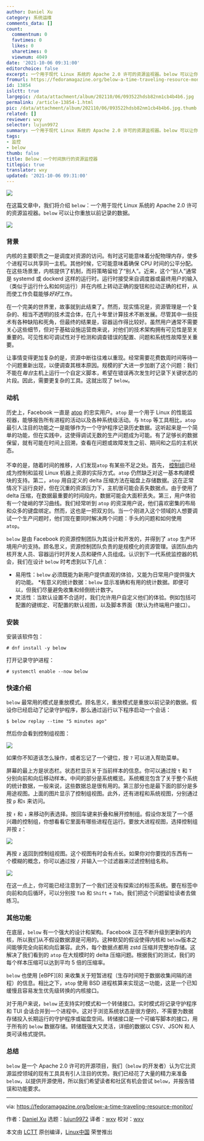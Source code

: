```yaml
---
author: Daniel Xu
category: 系统运维
comments_data: []
count:
  commentnum: 0
  favtimes: 0
  likes: 0
  sharetimes: 0
  viewnum: 4049
date: '2021-10-06 09:31:00'
editorchoice: false
excerpt: 一个用于现代 Linux 系统的 Apache 2.0 许可的资源监视器。below 可以让你重放以前记录的数据。
fromurl: https://fedoramagazine.org/below-a-time-traveling-resource-monitor/
id: 13854
islctt: true
largepic: /data/attachment/album/202110/06/093522hdsb82nm1cb4b4b6.jpg
permalink: /article-13854-1.html
pic: /data/attachment/album/202110/06/093522hdsb82nm1cb4b4b6.jpg.thumb.jpg
related: []
reviewer: wxy
selector: lujun9972
summary: 一个用于现代 Linux 系统的 Apache 2.0 许可的资源监视器。below 可以让你重放以前记录的数据。
tags:
- 监控
- below
thumb: false
title: Below：一个时间旅行的资源监控器
titlepic: true
translator: wxy
updated: '2021-10-06 09:31:00'
---
```


![](/data/attachment/album/202110/06/093522hdsb82nm1cb4b4b6.jpg)


在这篇文章中，我们将介绍 `below`：一个用于现代 Linux 系统的 Apache 2.0 许可的资源监视器。`below` 可以让你重放以前记录的数据。


![](/data/attachment/album/202110/06/093147jq8qbn12yiqijfpx.jpg)


### 背景


内核的主要职责之一是调度对资源的访问。有时这可能意味着分配物理内存，使多个进程可以共享同一主机。其他时候，它可能意味着确保 CPU 时间的公平分配。在这些场景里，内核提供了机制，而将策略留给了“别人”。近来，这个“别人”通常是 systemd 或 dockerd 这样的运行时。运行时接受来自调度器或最终用户的输入（类似于运行什么和如何运行）并在内核上转动正确的旋钮和拉动正确的杠杆，从而使工作负载能够*好好*工作。


在一个完美的世界里，故事就到此结束了。然而，现实情况是，资源管理是一个复杂的、相当不透明的技术混合体，在几十年里计算技术不断发展。尽管其中一些技术有各种缺陷和死角，但最终的结果是，容器运作得比较好。虽然用户通常不需要关心这些细节，但对于基础设施运营商来说，对他们的技术架构拥有可见性是至关重要的。可见性和可调试性对于检测和调查错误的配置、问题和系统性故障至关重要。


让事情变得更加复杂的是，资源中断往往难以重现。经常需要花费数周时间等待一个问题重新出现，以便调查其根本原因。规模的扩大进一步加剧了这个问题：我们不能在*每台*主机上运行一个自定义脚本，希望在错误再次发生时记录下关键状态的片段。因此，需要更复杂的工具。这就出现了 `below`。


### 动机


历史上，Facebook 一直是 [atop](https://www.atoptool.nl/) 的忠实用户。`atop` 是一个用于 Linux 的性能监视器，能够报告所有进程的活动以及各种系统级活动。与 `htop` 等工具相比，`atop` 最引人注目的功能之一是能够作为一个守护程序记录历史数据。这听起来是一个简单的功能，但在实践中，这使得调试无数的生产问题成为可能。有了足够长的数据保留，就有可能在时间上回溯，查看在问题或故障发生之前、期间和之后的主机状态。


不幸的是，随着时间的推移，人们发现`atop` 有某些不足之处。首先，<ruby> <a href="https://en.wikipedia.org/wiki/Cgroups">  控制组 </a> <rt>  cgroup </rt></ruby> 已经成为控制和监视 Linux 机器上资源的实际方式。`atop` 仍然缺乏对这一基本构建模块的支持。第二，`atop` 用自定义的 delta 压缩方法在磁盘上存储数据。这在正常情况下运行良好，但在沉重的资源压力下，主机很可能会丢失数据点。由于使用了 delta 压缩，在数据最重要的时间段内，数据可能会大面积丢失。第三，用户体验有一个陡峭的学习曲线。我们经常听到 `atop` 的资深用户说，他们喜欢密集的布局和众多的键盘绑定。然而，这也是一把双刃剑。当一个刚进入这个领域的人想要调试一个生产问题时，他们现在要同时解决两个问题：手头的问题和如何使用 `atop`。


`below` 是由 Facebook 的资源控制团队为其设计和开发的，并得到了 `atop` 生产环境用户的支持。顾名思义，资源控制团队负责的是规模化的资源管理。该团队由内核开发人员、容器运行时开发人员和硬件人员组成。认识到下一代系统监控器的机会，我们在设计 `below` 时考虑到以下几点：


* 易用性：`below` 必须既能为新用户提供直观的体验，又能为日常用户提供强大的功能。 \*有意义的统计数据：`below` 显示准确和有用的统计数据。即便可以，但我们尽量避免收集和倾倒统计数字。
* 灵活性：当默认设置不合适时，我们允许用户自定义他们的体验。例如包括可配置的键绑定、可配置的默认视图，以及脚本界面（默认为终端用户接口）。


### 安装


安装该软件包：



```
# dnf install -y below

```

打开记录守护进程：



```
# systemctl enable --now below

```

### 快速介绍


`below` 最常用的模式是重放模式。顾名思义，重放模式是重放以前记录的数据。假设你已经启动了记录守护程序，那么通过运行以下程序启动一个会话：



```
$ below replay --time "5 minutes ago"

```

然后你会看到控制组视图：


![](/data/attachment/album/202110/06/093148pjt6aa4nm4my6mot.png)


如果你不知道该怎么操作，或者忘记了一个键位，按 `?` 可以进入帮助菜单。


屏幕的最上方是状态栏。状态栏显示关于当前样本的信息。你可以通过按 `t` 和 `T` 分别向前和向后移动样本。中间的部分是系统概览。系统概览包含了关于整个系统的统计数据，一般来说，这些数据总是很有用的。第三部分也是最下面的部分是多用途视图。上面的图片显示了控制组视图。此外，还有进程和系统视图，分别通过按 `p` 和`s` 来访问。


按 `↑` 和 `↓` 来移动列表选择。按回车键来折叠和展开控制组。假设你发现了一个感兴趣的控制组，你想看看它里面有哪些进程在运行。要放大进程视图，选择控制组并按 `z`：


![](/data/attachment/album/202110/06/093149aiqozqniiiiqi97h.png)


再按 `z` 返回到控制组视图。这个视图有时会有点长。如果你对你要找的东西有一个模糊的概念，你可以通过按 `/` 并输入一个过滤器来过滤控制组名称。


![](/data/attachment/album/202110/06/093150lwn16dadjm7vvqq2.png)


在这一点上，你可能已经注意到了一个我们还没有探索过的标签系统。要在标签中向前和向后循环，可以分别按 `Tab` 和 `Shift` + `Tab`。我们把这个问题留给读者去做练习。


### 其他功能


在底层，`below` 有一个强大的设计和架构。Facebook 正在不断升级到更新的内核，所以我们从不假设数据源是可用的。这种默契的假设使得内核和 `below`版本之间能够完全向前和向后兼容。此外，每个数据点都用 zstd 压缩并完整地存储。这解决了我们看到的 `atop` 在大规模时的 delta 压缩问题。根据我们的测试，我们的每个样本压缩可以达到平均 5 倍的压缩率。


`below` 也使用 [eBPF][8] 来收集关于短暂进程（生存时间短于数据收集间隔的进程）的信息。相比之下，`atop` 使用 BSD 进程核算来实现这一功能，这是一个已知缓慢且容易发生优先级转换的内核接口。


对于用户来说，`below` 还支持实时模式和一个转储接口。实时模式将记录守护程序和 TUI 会话合并到一个进程中。这对于浏览系统状态是很方便的，不需要为数据存储投入长期运行的守护程序或磁盘空间。转储接口是一个可编写脚本的接口，用于所有的 `below` 数据存储。转储既强大又灵活，详细的数据以 CSV、JSON 和人类可读格式提供。


### 总结


`below` 是一个 Apache 2.0 许可的开源项目，我们（`below` 的开发者）认为它比资源监控领域的现有工具具有引人注目的优势。我们已经花了大量的精力来准备 `below`，以提供开源使用，所以我们希望读者和社区有机会尝试 `below`，并报告错误和功能要求。




---


via: <https://fedoramagazine.org/below-a-time-traveling-resource-monitor/>


作者：[Daniel Xu](https://fedoramagazine.org/author/dxuu/) 选题：[lujun9972](https://github.com/lujun9972) 译者：[wxy](https://github.com/wxy) 校对：[wxy](https://github.com/wxy)


本文由 [LCTT](https://github.com/LCTT/TranslateProject) 原创编译，[Linux中国](https://linux.cn/) 荣誉推出